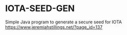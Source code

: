 # IOTA-SEED-GEN
Simple Java program to generate a secure seed for IOTA
https://www.jeremiahstillings.net/?page_id=137
